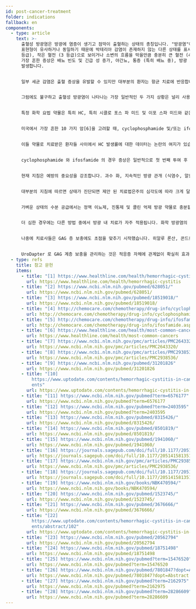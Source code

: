 ```yaml
---
id: post-cancer-treatment
folder: indications
fallback: en
components:
  - type: article
    text: >-
      출혈성 방광염은 방광에 염증이 생기고 점막이 출혈하는 상태의 총칭입니다. "방광염"이라는 이름으로 많은 전문가들은 이러한 상태의
      표현형이 유사하거나 동일하기 때문에 박테리아 감염이 존재하지 않는 다른 상태를 표시합니다. 출혈은 현미경 (1 등급), 가시적 (2
      등급), 작은 혈전 (3 등급)으로 보이거나 소변의 흐름을 막을만큼 충분히 큰 혈전 (4 등급) 일 수 있습니다.[1] 출혈 외에
      가장 흔한 증상은 배뇨 빈도 및 긴급 성 증가, 야간뇨, 통증 (특히 배뇨 중), 방광 조절 상실입니다. 감염은 종종 합병증으로도
      발생합니다.


      일부 세균 감염은 출혈 증상을 유발할 수 있지만 대부분의 환자는 항균 치료에 반응합니다. 따라서 이러한 감염은 드물게 만성 및/또는 재발 성 HC 로 이어집니다. 업계에서 사용되는 특정 화합물 (예: 아닐린 및 톨루이딘)도 HC 를 유발할 수 있습니다. 환자가 독소에 노출되는 것을 멈춘 후에는 보통 상태가 사라집니다.[2] 몇 가지 바이러스가 HC 를 유발할 수 있습니다. 그러나 상태는 대부분 매우 어린 나이에 발생하거나 (이 경우 며칠 내에 사라짐) 환자의 면역 체계가 심각하게 손상되는 경우 (예: 골수 또는 신장 이식 후).[3]


      그럼에도 불구하고 출혈성 방광염이 나타나는 가장 일반적인 두 가지 상황은 널리 사용되는 종양 요법과 관련이 있습니다. 화학 요법이나 방사선 요법 후에 발생할 수 있습니다. 따라서 이러한 상태는 종종 각각 화학 요법 방광염과 방사선 방광염으로 불립니다. 출혈성 방광염의 정의는 모호하고 저자와 국가간에 차이가 있다는 점을 지적해야 합니다. 원인에 관계없이 여러 질병이 HC 로 분류됩니다. 여기서 이 개념은 후자의 두 가지 암 후 상태를 의미해야 합니다.


      특정 화학 요법 약물은 특히 HC, 특히 시클로 포스 파 미드 및 이포 스파 미드와 같은 옥사 자포 스포린 화합물을 유발합니다. 이러한 약물은 고형 종양 및 림프종 치료를 포함한 여러 화학 요법 프로토콜에 널리 사용됩니다.[4],[5]


      미국에서 가장 흔한 10 가지 암[6]을 고려할 때, cyclophosphamide 및/또는 ifosfamide 는 유방암 (1 차), 폐암 (2 차), 방광 상태 (괄호 안에 빈도)에 대해 투여 할 수 있습니다. 암 (6 위), 비호 지킨 림프종 (7 위), 백혈병 (10 위). 백혈병과 관련하여 부작용으로 방광염이 발생할 확률은 30 %입니다.[7] 또한 이들은 HC 를 유발할 수 있는 유일한 화학 요법 약물이 아닙니다.


      이들 약물로 치료받은 환자들 사이에서 HC 발생률에 대한 데이터는 논란의 여지가 있습니다. 환자의 약 0.6 \~ 15 %가 심각한 출혈을 경험하는 경우가 7 \~ 53 % 사이라고합니다.[8] 실제로 많은 암 치료 사례에서 약물이 방광에서 발현하는 독성 효과로 인해 복용량이 제한됩니다. 방사선 방광염의 발생률은 골반 부위의 방사선 치료 후 11-20 %입니다.[9]


      cyclophosphamide 와 ifosfamide 의 경우 증상은 일반적으로 첫 번째 투여 후 발생하며 4 ~ 5 일 동안 지속됩니다.[10] 다른 한편으로, 부 술판과 같은 특정 화합물은 노출 후 수년 후에 화학 방광염을 유발할 수 있으며[11] 방사선 방광염으로 나타나는 방사선 요법의 부작용도 10 년 또는 20 년 후에 발생할 수 있습니다.[12]


      현재 지침은 예방의 중요성을 강조합니다. 과수 화, 지속적인 방광 관개 (식염수, 알칼리화 유무), 고압 산소 요법, 메스 나 (설 프히 드릴 화합물) 투여 또는 방광 내 나트륨 히알루로 네이트 (GAG 층 보충용)가 가장 일반적으로 사용되는 방법입니다.[13],[14 ],[15],[16] 그러나 그 효능에 대한 데이터는 논란의 여지가 있습니다.


      대부분의 지침에 따르면 상태가 진단되면 제안 된 치료법은주의 심각도에 따라 크게 달라집니다 (예:[17],[18]). 모든 경우에 혈역학 적 안정성이 유지되어야하므로 수혈이 자주 필요합니다.


      가벼운 상태의 수분 공급에서는 정맥 이뇨제, 진통제 및 콜린 억제 방광 약물로 충분할 수 있습니다. 지속적인 방광 관개도 효과적인 것으로 간주됩니다.


      더 심한 경우에는 다른 방법 중에서 방광 내 치료가 자주 적용됩니다. 화학 방광염의 치료는 보통 며칠 동안 지속되는 반면 방사선 방광염의 경우 6 개월 이상 지속됩니다.[19] 출혈을 예방하는 것으로 알려진 몇 가지 약제가 있습니다. Aminocaproic acid (아미노산 라이신과 유사)는 플라스 미노 겐 활성화를 억제하여 혈액 응고를 증가시킵니다.[20] Alum (알루미늄 황산 암모늄 또는 알루미늄 황산 칼륨)은 단백질 침전을 유발하고 모세관 투과성을 감소시킵니다.[21] 질산은은 화학적 응고를 일으킨다[22]. 독성이 강한 포르말린은 환자가 다른 치료에 반응하지 않은 경우에만 사용됩니다. 일부 지침에 따르면 그 전에 영향을 받는 부위의 충만을 수행해야합니다.


      나중에 치료사들은 GAG 층 보충에도 초점을 맞추기 시작했습니다. 히알루 론산, 콘드로이틴 설페이트 및 펜 토산 폴리 설페이트 나트륨은 이미 HC.[23],[24],[25]의 치료에 사용되었습니다. 프로스타글란딘과 에스트로겐도 투여되었습니다. 결과는 논란의 여지가 있습니다[26],[27],[28].


      UroDapter 로 GAG 계층 보충을 관리하는 것은 적응증 자체에 관계없이 확실히 효과적인 방법입니다.
  - type: refs
    title: 참고 문헌
    items:
      - title: "[1] https://www.healthline.com/health/hemorrhagic-cystitis"
        url: https://www.healthline.com/health/hemorrhagic-cystitis
      - title: "[2] https://www.ncbi.nlm.nih.gov/pubmed/628051/"
        url: https://www.ncbi.nlm.nih.gov/pubmed/628051/
      - title: "[3] https://www.ncbi.nlm.nih.gov/pubmed/18519018/"
        url: https://www.ncbi.nlm.nih.gov/pubmed/18519018/
      - title: "[4] http://chemocare.com/chemotherapy/drug-info/cyclophosphamide.aspx"
        url: http://chemocare.com/chemotherapy/drug-info/cyclophosphamide.aspx
      - title: "[5] http://chemocare.com/chemotherapy/drug-info/ifosfamide.aspx"
        url: http://chemocare.com/chemotherapy/drug-info/ifosfamide.aspx
      - title: "[6] https://www.healthline.com/health/most-common-cancers"
        url: https://www.healthline.com/health/most-common-cancers
      - title: "[7] https://www.ncbi.nlm.nih.gov/pmc/articles/PMC2643320/"
        url: https://www.ncbi.nlm.nih.gov/pmc/articles/PMC2643320/
      - title: "[8] https://www.ncbi.nlm.nih.gov/pmc/articles/PMC2938536/"
        url: https://www.ncbi.nlm.nih.gov/pmc/articles/PMC2938536/
      - title: "[9] https://www.ncbi.nlm.nih.gov/pubmed/31201826"
        url: https://www.ncbi.nlm.nih.gov/pubmed/31201826
      - title: "[10]
          https://www.uptodate.com/contents/hemorrhagic-cystitis-in-cancer-pati\
          ents"
        url: https://www.uptodate.com/contents/hemorrhagic-cystitis-in-cancer-patients
      - title: "[11] https://www.ncbi.nlm.nih.gov/pubmed?term=6576177"
        url: https://www.ncbi.nlm.nih.gov/pubmed?term=6576177
      - title: "[12] https://www.ncbi.nlm.nih.gov/pubmed?term=2403595"
        url: https://www.ncbi.nlm.nih.gov/pubmed?term=2403595
      - title: "[13] https://www.ncbi.nlm.nih.gov/pubmed/8315426/"
        url: https://www.ncbi.nlm.nih.gov/pubmed/8315426/
      - title: "[14] https://www.ncbi.nlm.nih.gov/pubmed/8501819/"
        url: https://www.ncbi.nlm.nih.gov/pubmed/8501819/
      - title: "[15] https://www.ncbi.nlm.nih.gov/pubmed/1941060/"
        url: https://www.ncbi.nlm.nih.gov/pubmed/1941060/
      - title: "[16] https://journals.sagepub.com/doi/full/10.1177/2051415813512647"
        url: https://journals.sagepub.com/doi/full/10.1177/2051415813512647
      - title: "[17] https://www.ncbi.nlm.nih.gov/pmc/articles/PMC2938536/"
        url: https://www.ncbi.nlm.nih.gov/pmc/articles/PMC2938536/
      - title: "[18] https://journals.sagepub.com/doi/full/10.1177/2051415813512647"
        url: https://journals.sagepub.com/doi/full/10.1177/2051415813512647
      - title: "[19] https://www.ncbi.nlm.nih.gov/books/NBK470594/"
        url: https://www.ncbi.nlm.nih.gov/books/NBK470594/
      - title: "[20] https://www.ncbi.nlm.nih.gov/pubmed/1523745/"
        url: https://www.ncbi.nlm.nih.gov/pubmed/1523745/
      - title: "[21] https://www.ncbi.nlm.nih.gov/pubmed/3676666/"
        url: https://www.ncbi.nlm.nih.gov/pubmed/3676666/
      - title: "[22]
          https://www.uptodate.com/contents/hemorrhagic-cystitis-in-cancer-pati\
          ents/abstract/102"
        url: https://www.uptodate.com/contents/hemorrhagic-cystitis-in-cancer-patients/abstract/102
      - title: "[23] https://www.ncbi.nlm.nih.gov/pubmed/20562794"
        url: https://www.ncbi.nlm.nih.gov/pubmed/20562794
      - title: "[24] https://www.ncbi.nlm.nih.gov/pubmed/18751498"
        url: https://www.ncbi.nlm.nih.gov/pubmed/18751498
      - title: "[25] https://www.ncbi.nlm.nih.gov/pubmed?term=15476520"
        url: https://www.ncbi.nlm.nih.gov/pubmed?term=15476520
      - title: "[26] https://www.ncbi.nlm.nih.gov/pubmed/7801847?dopt=Abstract"
        url: https://www.ncbi.nlm.nih.gov/pubmed/7801847?dopt=Abstract
      - title: "[27] https://www.ncbi.nlm.nih.gov/pubmed?term=2162975"
        url: https://www.ncbi.nlm.nih.gov/pubmed?term=2162975
      - title: "[28] https://www.ncbi.nlm.nih.gov/pubmed?term=28286609"
        url: https://www.ncbi.nlm.nih.gov/pubmed?term=28286609
---
```

